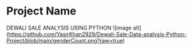 # Project Name
DEWALI SALE ANALYSIS USING PYTHON
![image alt] (https://github.com/YasirKhan2929/Dewali-Sale-Data-analysis-Python-Project/blob/main/genderCount.png?raw=true)
